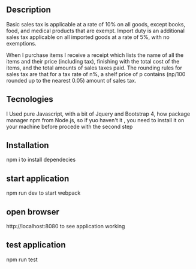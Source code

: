 ## Description
Basic sales tax is applicable at a rate of 10% on all goods, except books, food, and medical products that are exempt. Import duty is an additional sales tax applicable on all imported goods at a rate of 5%, with no exemptions.

When I purchase items I receive a receipt which lists the name of all the items and their price (including tax), finishing with the total cost of the items, and the total amounts of sales taxes paid. The rounding rules for sales tax are that for a tax rate of n%, a shelf price of p contains (np/100 rounded up to the nearest 0.05) amount of sales tax.

## Tecnologies
I Used pure Javascript, with a bit of Jquery and Bootstrap 4, how package manager npm from Node.js, so if yuo haven't it , you need to install it on your machine
before procede with the second step

## Installation
npm i to install dependecies

## start application
npm run dev to start webpack

## open browser
http://localhost:8080  to see application working

## test application
npm run test 
